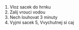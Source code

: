 1. Vloz sacek do hrnku
2. Zalij vrouci vodou
3. Nech louhovat 3 minuty
4. Vyjmi sacek
5, Vvychutnej si caj